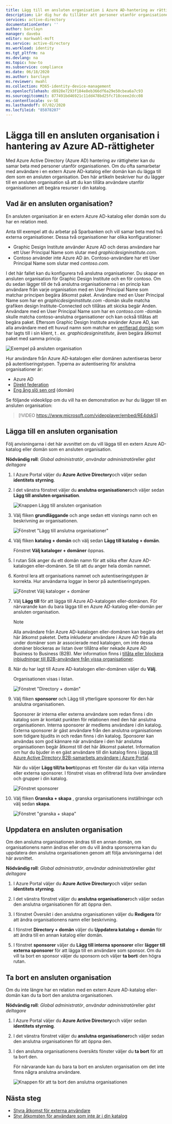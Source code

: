 ```yaml
---
title: Lägg till en ansluten organisation i Azure AD-hantering av rättigheter – Azure Active Directory
description: Lär dig hur du tillåter att personer utanför organisationen kan begära åtkomst paket så att du kan samar beta med projekt.
services: active-directory
documentationCenter: ''
author: barclayn
manager: daveba
editor: markwahl-msft
ms.service: active-directory
ms.workload: identity
ms.tgt_pltfrm: na
ms.devlang: na
ms.topic: how-to
ms.subservice: compliance
ms.date: 06/18/2020
ms.author: barclayn
ms.reviewer: mwahl
ms.collection: M365-identity-device-management
ms.openlocfilehash: d8928e7293f184e8eb366df6a29e50cbea6a7c93
ms.sourcegitcommit: 877491bd46921c11dd478bd25fc718ceee2dcc08
ms.contentlocale: sv-SE
ms.lasthandoff: 07/02/2020
ms.locfileid: "85078207"
---
```

# <a name="add-a-connected-organization-in-azure-ad-entitlement-management"></a>Lägga till en ansluten organisation i hantering av Azure AD-rättigheter

Med Azure Active Directory (Azure AD) hantering av rättigheter kan du samar beta med personer utanför organisationen. Om du ofta samarbetar med användare i en extern Azure AD-katalog eller domän kan du lägga till dem som en ansluten organisation. Den här artikeln beskriver hur du lägger till en ansluten organisation så att du kan tillåta användare utanför organisationen att begära resurser i din katalog.

## <a name="what-is-a-connected-organization"></a>Vad är en ansluten organisation?

En ansluten organisation är en extern Azure AD-katalog eller domän som du har en relation med.

Anta till exempel att du arbetar på Sparbanken och vill samar beta med två externa organisationer. Dessa två organisationer har olika konfigurationer:

- Graphic Design Institute använder Azure AD och deras användare har ett User Principal Name som slutar med *graphicdesigninstitute.com*.
- Contoso använder inte Azure AD än. Contoso-användare har ett User Principal Name som slutar med *contoso.com*.

I det här fallet kan du konfigurera två anslutna organisationer. Du skapar en ansluten organisation för Graphic Design Institute och en för contoso. Om du sedan lägger till de två anslutna organisationerna i en princip kan användare från varje organisation med en User Principal Name som matchar principen begära åtkomst paket. Användare med en User Principal Name som har en *graphicdesigninstitute.com* -domän skulle matcha grafiken design Institute-Connected och tillåtas att skicka begär Anden. Användare med en User Principal Name som har en *contoso.com* -domän skulle matcha contoso-anslutna organisationer och kan också tillåtas att begära paket. Eftersom Graphic Design Institute använder Azure AD, kan alla användare med ett huvud namn som matchar en [verifierad domän](../fundamentals/add-custom-domain.md#verify-your-custom-domain-name) som har lagts till i sin klient, t *. ex. graphicdesigninstitute*, även begära åtkomst paket med samma princip.

![Exempel på ansluten organisation](./media/entitlement-management-organization/connected-organization-example.png)

Hur användare från Azure AD-katalogen eller domänen autentiseras beror på autentiseringstypen. Typerna av autentisering för anslutna organisationer är:

- Azure AD
- [Direkt federation](../b2b/direct-federation.md)
- [Eng ång slö sen ord](../b2b/one-time-passcode.md) (domän)

Se följande videoklipp om du vill ha en demonstration av hur du lägger till en ansluten organisation:

>[!VIDEO https://www.microsoft.com/videoplayer/embed/RE4dskS]

## <a name="add-a-connected-organization"></a>Lägga till en ansluten organisation

Följ anvisningarna i det här avsnittet om du vill lägga till en extern Azure AD-katalog eller domän som en ansluten organisation.

**Nödvändig roll**: *Global administratör*, *användar administratör*eller *gäst deltagare*

1. I Azure Portal väljer du **Azure Active Directory**och väljer sedan **identitets styrning**.

1. I det vänstra fönstret väljer du **anslutna organisationer**och väljer sedan **Lägg till ansluten organisation**.

    ![Knappen Lägg till ansluten organisation](./media/entitlement-management-organization/connected-organization.png)

1. Välj fliken **grundläggande** och ange sedan ett visnings namn och en beskrivning av organisationen.

    ![Fönstret "Lägg till anslutna organisationer"](./media/entitlement-management-organization/organization-basics.png)

1. Välj fliken **katalog + domän** och välj sedan **Lägg till katalog + domän**.

    Fönstret **Välj kataloger + domäner** öppnas.

1. I rutan Sök anger du ett domän namn för att söka efter Azure AD-katalogen eller-domänen. Se till att du anger hela domän namnet.

1. Kontrol lera att organisations namnet och autentiseringstypen är korrekta. Hur användarna loggar in beror på autentiseringstypen.

    ![Fönstret Välj kataloger + domäner](./media/entitlement-management-organization/organization-select-directories-domains.png)

1. Välj **Lägg till** för att lägga till Azure AD-katalogen eller-domänen. För närvarande kan du bara lägga till en Azure AD-katalog eller-domän per ansluten organisation.

    > [!NOTE]
    > Alla användare från Azure AD-katalogen eller-domänen kan begära det här åtkomst paketet. Detta inkluderar användare i Azure AD från alla under domäner som är associerade med katalogen, om inte dessa domäner blockeras av listan över tillåtna eller nekade Azure AD Business to Business (B2B). Mer information finns i [tillåta eller blockera inbjudningar till B2B-användare från vissa organisationer](../b2b/allow-deny-list.md).

1. När du har lagt till Azure AD-katalogen eller-domänen väljer du **Välj**.

    Organisationen visas i listan.

    ![Fönstret "Directory + domän"](./media/entitlement-management-organization/organization-directory-domain.png)

1. Välj fliken **sponsorer** och Lägg till ytterligare sponsorer för den här anslutna organisationen.

    Sponsorer är interna eller externa användare som redan finns i din katalog som är kontakt punkten för relationen med den här anslutna organisationen. Interna sponsorer är medlems användare i din katalog. Externa sponsorer är gäst användare från den anslutna organisationen som tidigare bjudits in och redan finns i din katalog. Sponsorer kan användas som god kännare när användare i den här anslutna organisationen begär åtkomst till det här åtkomst paketet. Information om hur du bjuder in en gäst användare till din katalog finns i [lägga till Azure Active Directory B2B-samarbets användare i Azure Portal](../b2b/add-users-administrator.md).

    När du väljer **Lägg till/ta bort**öppnas ett fönster där du kan välja interna eller externa sponsorer. I fönstret visas en ofiltrerad lista över användare och grupper i din katalog.

    ![Fönstret sponsorer](./media/entitlement-management-organization/organization-sponsors.png)

1. Välj fliken **Granska + skapa** , granska organisationens inställningar och välj sedan **skapa**.

    ![Fönstret "granska + skapa"](./media/entitlement-management-organization/organization-review-create.png)

## <a name="update-a-connected-organization"></a>Uppdatera en ansluten organisation 

Om den anslutna organisationen ändras till en annan domän, om organisationens namn ändras eller om du vill ändra sponsorerna kan du uppdatera den anslutna organisationen genom att följa anvisningarna i det här avsnittet.

**Nödvändig roll**: *Global administratör*, *användar administratör*eller *gäst deltagare*

1. I Azure Portal väljer du **Azure Active Directory**och väljer sedan **identitets styrning**.

1. I det vänstra fönstret väljer du **anslutna organisationer**och väljer sedan den anslutna organisationen för att öppna den.

1. I fönstret Översikt i den anslutna organisationen väljer du **Redigera** för att ändra organisationens namn eller beskrivning.  

1. I fönstret **Directory + domän** väljer du **Uppdatera katalog + domän** för att ändra till en annan katalog eller domän.

1. I fönstret **sponsorer** väljer du **Lägg till interna sponsorer** eller **lägger till externa sponsorer** för att lägga till en användare som sponsor. Om du vill ta bort en sponsor väljer du sponsorn och väljer **ta bort**i den högra rutan.


## <a name="delete-a-connected-organization"></a>Ta bort en ansluten organisation

Om du inte längre har en relation med en extern Azure AD-katalog eller-domän kan du ta bort den anslutna organisationen.

**Nödvändig roll**: *Global administratör*, *användar administratör*eller *gäst deltagare*

1. I Azure Portal väljer du **Azure Active Directory**och väljer sedan **identitets styrning**.

1. I det vänstra fönstret väljer du **anslutna organisationer**och väljer sedan den anslutna organisationen för att öppna den.

1. I den anslutna organisationens översikts fönster väljer du **ta bort** för att ta bort den.

    För närvarande kan du bara ta bort en ansluten organisation om det inte finns några anslutna användare.

    ![Knappen för att ta bort den anslutna organisationen](./media/entitlement-management-organization/organization-delete.png)

## <a name="next-steps"></a>Nästa steg

- [Styra åtkomst för externa användare](https://docs.microsoft.com/azure/active-directory/governance/entitlement-management-external-users)
- [Styr åtkomsten för användare som inte är i din katalog](entitlement-management-access-package-request-policy.md#for-users-not-in-your-directory)
